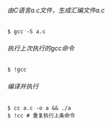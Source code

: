 ###### 由C语言a.c文件，生成汇编文件a.c
	$ gcc -S a.c 

###### 执行上次执行的gcc命令
	$ !gcc

###### 编译并执行
	$ cc a.c -o a && ./a
	$ !cc # 重复执行上条命令
